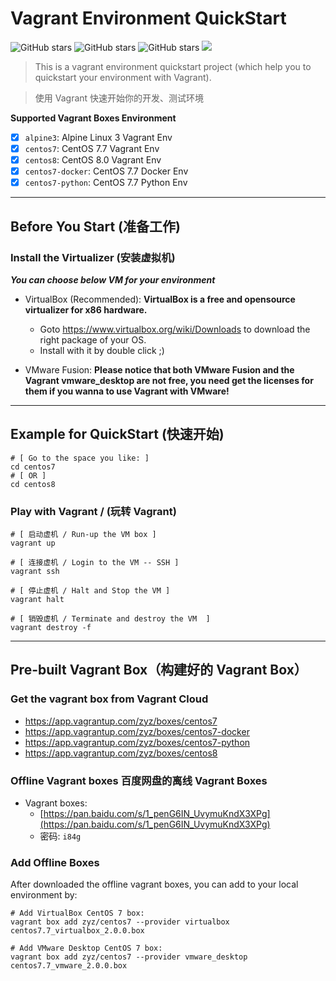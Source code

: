 # Vagrant Environment QuickStart

![GitHub stars](https://img.shields.io/github/stars/zhouyuanzhen/vagrant-quickstart.svg?style=flat&label=Star) ![GitHub stars](https://img.shields.io/github/forks/zhouyuanzhen/vagrant-quickstart.svg?style=flat&label=Fork) ![GitHub stars](https://img.shields.io/github/watchers/zhouyuanzhen/vagrant-quickstart.svg?style=flat&label=Watch) [![](https://img.shields.io/badge/contributions-welcome-brightgreen.svg?style=flat)](https://github.com/zhouyuanzhen/vagrant-quickstart/pulls)

> This is a vagrant environment quickstart project (which help you to quickstart your environment with Vagrant).

> 使用 Vagrant 快速开始你的开发、测试环境

**Supported Vagrant Boxes Environment**

- [x] `alpine3`: Alpine Linux 3 Vagrant Env
- [x] `centos7`: CentOS 7.7 Vagrant Env
- [x] `centos8`: CentOS 8.0 Vagrant Env
- [x] `centos7-docker`: CentOS 7.7 Docker Env
- [x] `centos7-python`: CentOS 7.7 Python Env

----

## Before You Start (准备工作)

### Install the Virtualizer (安装虚拟机)

***You can choose below VM for your environment***

- VirtualBox (Recommended): **VirtualBox is a free and opensource virtualizer for x86 hardware.**
  - Goto https://www.virtualbox.org/wiki/Downloads to download the right package of your OS.
  - Install with it by double click ;)

- VMware Fusion: **Please notice that both VMware Fusion and the Vagrant vmware_desktop are not free, you need get the licenses for them if you wanna to use Vagrant with VMware!**

----

## Example for QuickStart (快速开始)

```shell
# [ Go to the space you like: ]
cd centos7
# [ OR ]
cd centos8
```

### Play with Vagrant / (玩转 Vagrant)

```shell
# [ 启动虚机 / Run-up the VM box ]
vagrant up

# [ 连接虚机 / Login to the VM -- SSH ]
vagrant ssh

# [ 停止虚机 / Halt and Stop the VM ]
vagrant halt

# [ 销毁虚机 / Terminate and destroy the VM  ]
vagrant destroy -f
```

--------

## Pre-built Vagrant Box（构建好的 Vagrant Box）

### Get the vagrant box from Vagrant Cloud

- https://app.vagrantup.com/zyz/boxes/centos7
- https://app.vagrantup.com/zyz/boxes/centos7-docker
- https://app.vagrantup.com/zyz/boxes/centos7-python
- https://app.vagrantup.com/zyz/boxes/centos8

### Offline Vagrant boxes 百度网盘的离线 Vagrant Boxes

- Vagrant boxes:
  - [https://pan.baidu.com/s/1_penG6IN_UvymuKndX3XPg](https://pan.baidu.com/s/1_penG6IN_UvymuKndX3XPg)
  - 密码: `i84g`

### Add Offline Boxes

After downloaded the offline vagrant boxes, you can add to your local environment by:

```shell
# Add VirtualBox CentOS 7 box:
vagrant box add zyz/centos7 --provider virtualbox centos7.7_virtualbox_2.0.0.box

# Add VMware Desktop CentOS 7 box:
vagrant box add zyz/centos7 --provider vmware_desktop centos7.7_vmware_2.0.0.box

```
